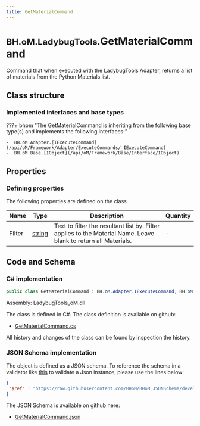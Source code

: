 ```yaml
---
title: GetMaterialCommand
---
```


# <small>BH.oM.LadybugTools.</small>**GetMaterialCommand**

Command that when executed with the LadybugTools Adapter, returns a list of materials from the Python Materials list.

## Class structure

### Implemented interfaces and base types

???+ bhom "The GetMaterialCommand is inheriting from the following base type(s) and implements the following interfaces:"

    -  BH.oM.Adapter.[IExecuteCommand](/api/oM/Framework/Adapter/ExecuteCommands/_IExecuteCommand)
    -  BH.oM.Base.[IObject](/api/oM/Framework/Base/Interface/IObject)


## Properties



### Defining properties

The following properties are defined on the class

| Name             | Type             | Description      | Quantity         |
|------------------|------------------|------------------|------------------|
| Filter | [string](https://learn.microsoft.com/en-us/dotnet/api/System.String?view=netstandard-2.0) | Text to filter the resultant list by. Filter applies to the Material Name. Leave blank to return all Materials. | - |


## Code and Schema

### C# implementation

``` C# title="C#"
public class GetMaterialCommand : BH.oM.Adapter.IExecuteCommand, BH.oM.Base.IObject
```

Assembly: LadybugTools_oM.dll

The class is defined in C#. The class definition is available on github:

- [GetMaterialCommand.cs](https://github.com/BHoM/LadybugTools_Toolkit/blob/develop/LadybugTools_oM/ExecuteCommands\GetMaterialCommand.cs)

All history and changes of the class can be found by inspection the history.
### JSON Schema implementation

The object is defined as a JSON schema. To reference the schema in a validator like [this](https://www.jsonschemavalidator.net/) to validate a Json instance, please use the lines below:

``` json title="JSON Schema"
{
 "$ref" : "https://raw.githubusercontent.com/BHoM/BHoM_JSONSchema/develop/LadybugTools_oM/GetMaterialCommand.json"
}
```

The JSON Schema is available on github here:

- [GetMaterialCommand.json](https://github.com/BHoM/BHoM_JSONSchema/blob/develop/LadybugTools_oM/GetMaterialCommand.json)
